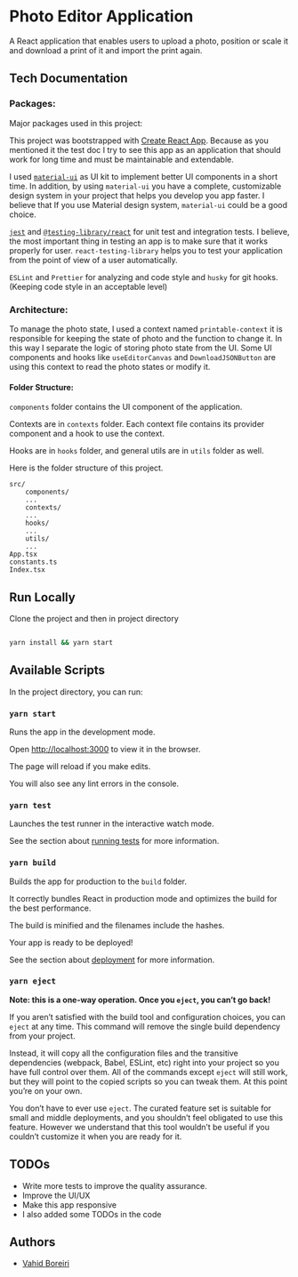 # Photo Editor Application


A React application that enables users to upload a photo, position or scale it and download a print of it and import the print again.


## Tech Documentation

  

### Packages:

  

Major packages used in this project:

  

This project was bootstrapped with [Create React App](https://github.com/facebook/create-react-app). Because as you mentioned it the test doc I try to see this app as an application that should work for long time and must be maintainable and extendable.

  

I used [`material-ui`](https://mui.com/) as UI kit to implement better UI components in a short time. In addition, by using `material-ui` you have a complete, customizable design system in your project that helps you develop you app faster. I believe that If you use Material design system, `material-ui` could be a good choice.

  

[`jest`](https://jestjs.io/) and [`@testing-library/react`](https://testing-library.com/docs/react-testing-library/intro/) for unit test and integration tests. I believe, the most important thing in testing an app is to make sure that it works properly for user. `react-testing-library` helps you to test your application from the point of view of a user automatically.

  

`ESLint` and `Prettier` for analyzing and code style and `husky` for git hooks. (Keeping code style in an acceptable level)

  

### Architecture:


To manage the photo state, I used a context named `printable-context` it is responsible for keeping the state of photo and the function to change it. In this way I separate the logic of storing photo state from the UI. Some UI components and hooks like `useEditorCanvas` and `DownloadJSONButton` are using this context to read the photo states or modify it.

  

#### Folder Structure:

 `components` folder contains the UI component of the application.

Contexts are in `contexts` folder. Each context file contains its provider component and a hook to use the context.

Hooks are in `hooks` folder, and general utils are in `utils` folder as well.

Here is the folder structure of this project.

  

    src/
    	components/
    	...
    	contexts/
    	...
    	hooks/
    	...
    	utils/
    	...
    App.tsx
    constants.ts
    Index.tsx

  

## Run Locally

  

Clone the project and then in project directory

  

```bash

yarn install && yarn start

```

  

## Available Scripts

  

In the project directory, you can run:

  

### `yarn start`

  

Runs the app in the development mode.

  

Open [http://localhost:3000](http://localhost:3000) to view it in the browser.

  

The page will reload if you make edits.

  

You will also see any lint errors in the console.

  

### `yarn test`

  

Launches the test runner in the interactive watch mode.

  

See the section about [running tests](https://facebook.github.io/create-react-app/docs/running-tests) for more information.

  

### `yarn build`

  

Builds the app for production to the `build` folder.

  

It correctly bundles React in production mode and optimizes the build for the best performance.

  

The build is minified and the filenames include the hashes.

  

Your app is ready to be deployed!

  

See the section about [deployment](https://facebook.github.io/create-react-app/docs/deployment) for more information.

  

### `yarn eject`

  

**Note: this is a one-way operation. Once you `eject`, you can’t go back!**

  

If you aren’t satisfied with the build tool and configuration choices, you can `eject` at any time. This command will remove the single build dependency from your project.

  

Instead, it will copy all the configuration files and the transitive dependencies (webpack, Babel, ESLint, etc) right into your project so you have full control over them. All of the commands except `eject` will still work, but they will point to the copied scripts so you can tweak them. At this point you’re on your own.

  

You don’t have to ever use `eject`. The curated feature set is suitable for small and middle deployments, and you shouldn’t feel obligated to use this feature. However we understand that this tool wouldn’t be useful if you couldn’t customize it when you are ready for it.

  

## TODOs

  

- Write more tests to improve the quality assurance.
- Improve the UI/UX 
- Make this app responsive
- I also added some TODOs in the code

  

## Authors

  

- [Vahid Boreiri](https://www.github.com/vahidBo)

  
